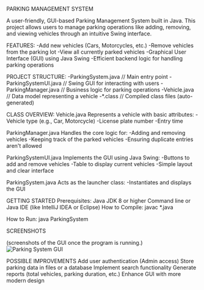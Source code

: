 PARKING MANAGEMENT SYSTEM

A user-friendly, GUI-based Parking Management System built in Java. This project allows users to manage parking operations like adding, removing, and viewing vehicles through an intuitive Swing interface.

FEATURES:
-Add new vehicles (Cars, Motorcycles, etc.)
-Remove vehicles from the parking lot
-View all currently parked vehicles
-Graphical User Interface (GUI) using Java Swing
-Efficient backend logic for handling parking operations

PROJECT STRUCTURE:
-ParkingSystem.java // Main entry point
-ParkingSystemUI.java // Swing GUI for interacting with users
-ParkingManager.java // Business logic for parking operations
-Vehicle.java // Data model representing a vehicle
-*.class // Compiled class files (auto-generated)

CLASS OVERVIEW:
Vehicle.java
Represents a vehicle with basic attributes:
-Vehicle type (e.g., Car, Motorcycle)
-License plate number
-Entry time

ParkingManager.java
Handles the core logic for:
-Adding and removing vehicles
-Keeping track of the parked vehicles
-Ensuring duplicate entries aren't allowed

ParkingSystemUI.java
Implements the GUI using Java Swing:
-Buttons to add and remove vehicles
-Table to display current vehicles
-Simple layout and clear interface

ParkingSystem.java
Acts as the launcher class:
-Instantiates and displays the GUI

GETTING STARTED
Prerequisites:
Java JDK 8 or higher
Command line or Java IDE (like IntelliJ IDEA or Eclipse)
How to Compile:
javac *.java

How to Run:
java ParkingSystem

SCREENSHOTS

(screenshots of the GUI once the program is running.)
![Parking System GUI](./Screenshot2025-05-30194425)


POSSIBLE IMPROVEMENTS
Add user authentication (Admin access)
Store parking data in files or a database
Implement search functionality
Generate reports (total vehicles, parking duration, etc.)
Enhance GUI with more modern design
